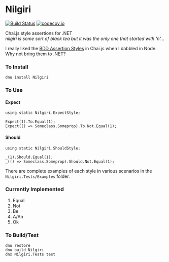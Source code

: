# Nilgiri
[![Build Status](https://travis-ci.org/brycekbargar/Nilgiri.svg)](https://travis-ci.org/brycekbargar/Nilgiri) [![codecov.io](http://codecov.io/github/brycekbargar/Nilgiri/coverage.svg?branch=master)](http://codecov.io/github/brycekbargar/Nilgiri?branch=master)

Chai.js style assertions for .NET  
*nilgiri is some sort of black tea but it was the only one that started with 'n'...*

I really liked the [BDD Assertion Styles](http://chaijs.com/api/bdd/) in Chai.js when I dabbled in Node.  
Why not bring them to .NET?

### To Install ###
`dnu install Nilgiri`

### To Use ###
#### Expect ####
```
using static Nilgiri.ExpectStyle;

Expect(1).To.Equal(1);
Expect(() => Someclass.Someprop).To.Not.Equal(1);
```

#### Should ####
```
using static Nilgiri.ShouldStyle;

_(1).Should.Equal(1);
_(() => Someclass.Someprop).Should.Not.Equal(1);
```

There are complete examples of each style in various scenarios in the `Nilgiri.Tests/Examples` folder.

### Currently Implemented ###
1. Equal
1. Not
1. Be
1. A/An
1. Ok

### To Build/Test ###
```
dnu restore
dnu build Nilgiri
dnx Nilgiri.Tests test
```
